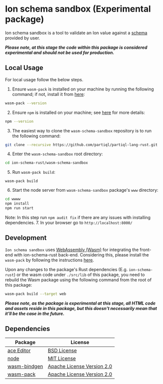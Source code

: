 # Ion schema sandbox (Experimental package)

Ion schema sandbox is a tool to validate an Ion value against a [schema](https://amzn.github.io/ion-schema/docs/spec/isl-1-0-spec.html) provided by user.

_**Please note, at this stage the code within this package is considered experimental and should not be used for production.**_

## Local Usage
For local usage follow the below steps.

1. Ensure `wasm-pack` is installed on your machine by running the following command; if not, install it from [here](https://rustwasm.github.io/wasm-pack/installer/):
```bash
wasm-pack --version
```
2. Ensure `npm` is installed on your machine; see [here](https://docs.npmjs.com/downloading-and-installing-node-js-and-npm) for more details:
```bash
npm --version
```
3. The easiest way to clone the `wasm-schema-sandbox` repository is to run the following command:
```bash
git clone --recursive https://github.com/partiql/partiql-lang-rust.git
```
4. Enter the `wasm-schema-sandbox` root directory:
```bash
cd ion-schema-rust/wasm-schema-sandbox
```
5. Run `wasm-pack build`:
```
wasm-pack build
```
6. Start the node server from `wasm-schema-sandbox` package's `www` directory:
```bash
cd wwww
npm install
npm run start
```
Note: In this step run `npm audit fix` if there are any issues with installing dependencies.
7. In your browser go to `http://localhost:8000/`

## Development
`Ion schema sandbox` uses [WebAssembly (Wasm)](https://webassembly.org/) for integrating the front-end with ion-schema-rust back-end.
Considering this, please install the `wasm-pack` by following the instructions [here](https://github.com/rustwasm/wasm-pack#-prerequisities).

Upon any changes to the package's Rust dependencies (E.g. `ion-schema-rust`) or the wasm code under `./src/lib` of this package, you need to rebuild the Wasm package using the following command from the root of this package:
```bash
wasm-pack build --target web
```

_**Please note, as the package is experimental at this stage, all HTML code and assets reside in this package, but this doesn't necessarily mean that it'll be the case in the future.**_

## Dependencies
| Package                                                                | License                                                                                         |
|------------------------------------------------------------------------|-------------------------------------------------------------------------------------------------|
| [ace Editor](https://ace.c9.io/)                                       | [BSD License](https://github.com/ajaxorg/ace/blob/master/LICENSE)                               |
| [node](https://nodejs.org/en/)                                         | [MIT License](https://github.com/nodejs/node/blob/main/LICENSE)                                 |
| [wasm-bindgen](https://github.com/rustwasm/wasm-bindgen)               | [Apache License Version 2.0](https://github.com/rustwasm/wasm-bindgen/blob/main/LICENSE-APACHE) | 
| [wasm-pack](https://github.com/rustwasm/wasm-pack)                     | [Apache License Version 2.0](https://github.com/rustwasm/wasm-pack/blob/master/LICENSE-APACHE)  |